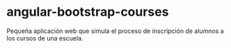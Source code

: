 # angular-bootstrap-courses
Pequeña aplicación web que simula el proceso de inscripción de alumnos a los cursos de una escuela.
